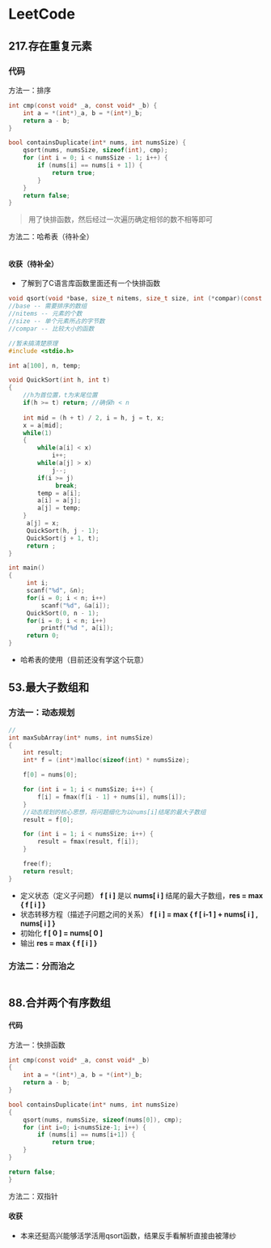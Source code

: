 # LeetCode
## 217.存在重复元素
### 代码
方法一：排序
```C
int cmp(const void* _a, const void* _b) {
    int a = *(int*)_a, b = *(int*)_b;
    return a - b;
}

bool containsDuplicate(int* nums, int numsSize) {
    qsort(nums, numsSize, sizeof(int), cmp);
    for (int i = 0; i < numsSize - 1; i++) {
        if (nums[i] == nums[i + 1]) {
            return true;
        }
    }
    return false;
}
```
>用了快排函数，然后经过一次遍历确定相邻的数不相等即可

方法二：哈希表（待补全）
```C
```
#### 收获（待补全）
* 了解到了C语言库函数里面还有一个快排函数
```C
void qsort(void *base, size_t nitems, size_t size, int (*compar)(const void *, const void*))
//base -- 需要排序的数组
//nitems -- 元素的个数
//size -- 单个元素所占的字节数
//compar -- 比较大小的函数
```
```C
//暂未搞清楚原理
#include <stdio.h>

int a[100], n, temp;

void QuickSort(int h, int t)
{
	//h为首位置，t为末尾位置
    if(h >= t) return; //确保h < n
     
    int mid = (h + t) / 2, i = h, j = t, x;
    x = a[mid];
    while(1)
    {
        while(a[i] < x)
            i++;
        while(a[j] > x) 
            j--;
        if(i >= j) 
             break;
        temp = a[i];
        a[i] = a[j];
        a[j] = temp;
    }
     a[j] = x;
     QuickSort(h, j - 1);
     QuickSort(j + 1, t);
     return ;
}

int main()
{
     int i;
     scanf("%d", &n);
     for(i = 0; i < n; i++)
         scanf("%d", &a[i]);
     QuickSort(0, n - 1);
     for(i = 0; i < n; i++) 
         printf("%d ", a[i]);
     return 0;
}
```
* 哈希表的使用（目前还没有学这个玩意）

## 53.最大子数组和
###  方法一：动态规划
```C
//
int maxSubArray(int* nums, int numsSize) 
{
    int result;
    int* f = (int*)malloc(sizeof(int) * numsSize);

    f[0] = nums[0];

    for (int i = 1; i < numsSize; i++) {
        f[i] = fmax(f[i - 1] + nums[i], nums[i]);
    }
	//动态规划的核心思想，将问题细化为以nums[i]结尾的最大子数组
    result = f[0];

    for (int i = 1; i < numsSize; i++) {
        result = fmax(result, f[i]);
    }

    free(f);
    return result;
}
```
* 定义状态（定义子问题）
 **f [ i ]** 是以 **nums[ i ]** 结尾的最大子数组，**res = max { f [ i ] }**
 * 状态转移方程（描述子问题之间的关系）
 **f [ i ]  = max { f [ i-1 ] + nums[ i ] , nums[ i ] }** 
 * 初始化
 **f [ 0 ] = nums[ 0 ]**
 * 输出
 **res = max { f [ i ] }**

### 方法二：分而治之
```C
```
## 88.合并两个有序数组
#### 代码
方法一：快排函数
```C
int cmp(const void* _a, const void* _b)
{
	int a = *(int*)_a, b = *(int*)_b;
	return a - b;
}

bool containsDuplicate(int* nums, int numsSize) 
{
	qsort(nums, numsSize, sizeof(nums[0]), cmp);
	for (int i=0; i<numsSize-1; i++) {
		if (nums[i] == nums[i+1]) {
			return true;
	}
}

return false;
}
```
方法二：双指针

#### 收获
* 本来还挺高兴能够活学活用qsort函数，结果反手看解析直接由被薄纱
<!--stackedit_data:
eyJoaXN0b3J5IjpbMTA2NTk2NDUzMywtMTE2MjEzMDQ4NywxNz
g1MjMxOTE0LC0xNjc5MTY2ODgwLC0xOTIwNjQyOTAyLC0xNDgz
OTg3ODUsMTc1MzkwNzU4MSw0NjcxNzMwMTcsLTEwOTQ3NjYzMz
YsMTgwMzcwNDc0OV19
-->
